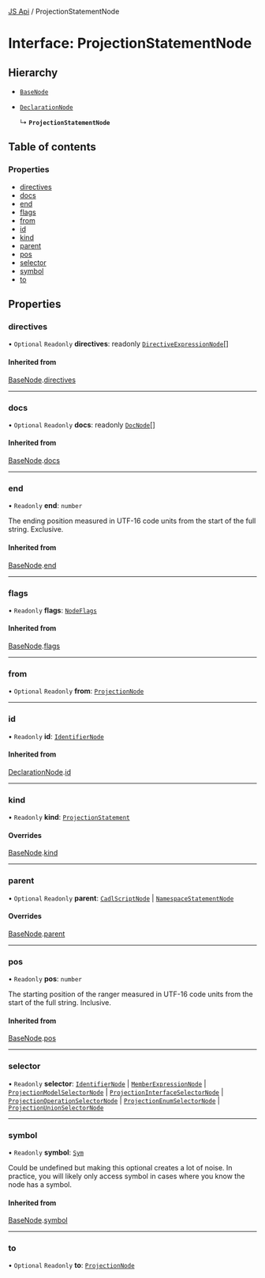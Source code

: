 [JS Api](../index.md) / ProjectionStatementNode

# Interface: ProjectionStatementNode

## Hierarchy

- [`BaseNode`](BaseNode.md)

- [`DeclarationNode`](DeclarationNode.md)

  ↳ **`ProjectionStatementNode`**

## Table of contents

### Properties

- [directives](ProjectionStatementNode.md#directives)
- [docs](ProjectionStatementNode.md#docs)
- [end](ProjectionStatementNode.md#end)
- [flags](ProjectionStatementNode.md#flags)
- [from](ProjectionStatementNode.md#from)
- [id](ProjectionStatementNode.md#id)
- [kind](ProjectionStatementNode.md#kind)
- [parent](ProjectionStatementNode.md#parent)
- [pos](ProjectionStatementNode.md#pos)
- [selector](ProjectionStatementNode.md#selector)
- [symbol](ProjectionStatementNode.md#symbol)
- [to](ProjectionStatementNode.md#to)

## Properties

### directives

• `Optional` `Readonly` **directives**: readonly [`DirectiveExpressionNode`](DirectiveExpressionNode.md)[]

#### Inherited from

[BaseNode](BaseNode.md).[directives](BaseNode.md#directives)

___

### docs

• `Optional` `Readonly` **docs**: readonly [`DocNode`](DocNode.md)[]

#### Inherited from

[BaseNode](BaseNode.md).[docs](BaseNode.md#docs)

___

### end

• `Readonly` **end**: `number`

The ending position measured in UTF-16 code units from the start of the
full string. Exclusive.

#### Inherited from

[BaseNode](BaseNode.md).[end](BaseNode.md#end)

___

### flags

• `Readonly` **flags**: [`NodeFlags`](../enums/NodeFlags.md)

#### Inherited from

[BaseNode](BaseNode.md).[flags](BaseNode.md#flags)

___

### from

• `Optional` `Readonly` **from**: [`ProjectionNode`](ProjectionNode.md)

___

### id

• `Readonly` **id**: [`IdentifierNode`](IdentifierNode.md)

#### Inherited from

[DeclarationNode](DeclarationNode.md).[id](DeclarationNode.md#id)

___

### kind

• `Readonly` **kind**: [`ProjectionStatement`](../enums/SyntaxKind.md#projectionstatement)

#### Overrides

[BaseNode](BaseNode.md).[kind](BaseNode.md#kind)

___

### parent

• `Optional` `Readonly` **parent**: [`CadlScriptNode`](CadlScriptNode.md) \| [`NamespaceStatementNode`](NamespaceStatementNode.md)

#### Overrides

[BaseNode](BaseNode.md).[parent](BaseNode.md#parent)

___

### pos

• `Readonly` **pos**: `number`

The starting position of the ranger measured in UTF-16 code units from the
start of the full string. Inclusive.

#### Inherited from

[BaseNode](BaseNode.md).[pos](BaseNode.md#pos)

___

### selector

• `Readonly` **selector**: [`IdentifierNode`](IdentifierNode.md) \| [`MemberExpressionNode`](MemberExpressionNode.md) \| [`ProjectionModelSelectorNode`](ProjectionModelSelectorNode.md) \| [`ProjectionInterfaceSelectorNode`](ProjectionInterfaceSelectorNode.md) \| [`ProjectionOperationSelectorNode`](ProjectionOperationSelectorNode.md) \| [`ProjectionEnumSelectorNode`](ProjectionEnumSelectorNode.md) \| [`ProjectionUnionSelectorNode`](ProjectionUnionSelectorNode.md)

___

### symbol

• `Readonly` **symbol**: [`Sym`](Sym.md)

Could be undefined but making this optional creates a lot of noise. In practice,
you will likely only access symbol in cases where you know the node has a symbol.

#### Inherited from

[BaseNode](BaseNode.md).[symbol](BaseNode.md#symbol)

___

### to

• `Optional` `Readonly` **to**: [`ProjectionNode`](ProjectionNode.md)
